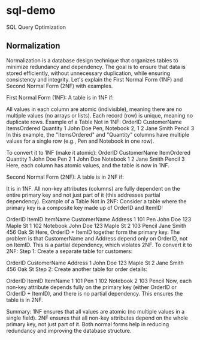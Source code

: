 # sql-demo

SQL Query Optimization 

## Normalization

Normalization is a database design technique that organizes tables to minimize redundancy and dependency. The goal is to ensure that data is stored efficiently, without unnecessary duplication, while ensuring consistency and integrity. Let's explain the First Normal Form (1NF) and Second Normal Form (2NF) with examples.

First Normal Form (1NF):
A table is in 1NF if:

All values in each column are atomic (indivisible), meaning there are no multiple values (no arrays or lists).
Each record (row) is unique, meaning no duplicate rows.
Example of a Table Not in 1NF:
OrderID	CustomerName	ItemsOrdered	Quantity
1	John Doe	Pen, Notebook	2, 1
2	Jane Smith	Pencil	3
In this example, the "ItemsOrdered" and "Quantity" columns have multiple values for a single row (e.g., Pen and Notebook in one row).

To convert it to 1NF (make it atomic):
OrderID	CustomerName	ItemOrdered	Quantity
1	John Doe	Pen	2
1	John Doe	Notebook	1
2	Jane Smith	Pencil	3
Here, each column has atomic values, and the table is now in 1NF.

Second Normal Form (2NF):
A table is in 2NF if:

It is in 1NF.
All non-key attributes (columns) are fully dependent on the entire primary key and not just part of it (this addresses partial dependency).
Example of a Table Not in 2NF:
Consider a table where the primary key is a composite key made up of OrderID and ItemID:

OrderID	ItemID	ItemName	CustomerName	Address
1	101	Pen	John Doe	123 Maple St
1	102	Notebook	John Doe	123 Maple St
2	103	Pencil	Jane Smith	456 Oak St
Here, OrderID + ItemID together form the primary key.
The problem is that CustomerName and Address depend only on OrderID, not on ItemID. This is a partial dependency, which violates 2NF.
To convert it to 2NF:
Step 1: Create a separate table for customers:

OrderID	CustomerName	Address
1	John Doe	123 Maple St
2	Jane Smith	456 Oak St
Step 2: Create another table for order details:

OrderID	ItemID	ItemName
1	101	Pen
1	102	Notebook
2	103	Pencil
Now, each non-key attribute depends fully on the primary key (either OrderID or OrderID + ItemID), and there is no partial dependency. This ensures the table is in 2NF.

Summary:
1NF ensures that all values are atomic (no multiple values in a single field).
2NF ensures that all non-key attributes depend on the whole primary key, not just part of it.
Both normal forms help in reducing redundancy and improving the database structure.
